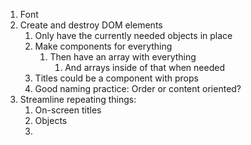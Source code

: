 1. Font
2. Create and destroy DOM elements
   1. Only have the currently needed objects in place
   2. Make components for everything
      1. Then have an array with everything
         1. And arrays inside of that when needed
   3. Titles could be a component with props
   4. Good naming practice: Order or content oriented?
3. Streamline repeating things:
   1. On-screen titles
   2. Objects
   3. 